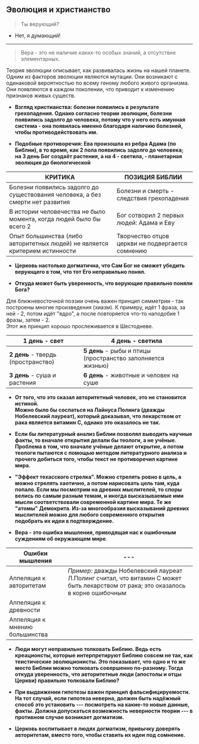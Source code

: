 ## Эволюция и христианство

> Ты верующий?  
- Нет, я думающий!

***

> Вера - это не наличие каких-то особых знаний, а отсутствие элементарных.


Теория эволюции описывает, как развивалась жизнь на нашей планете. Одним из факторов эволюции являются мутации. Они возникают с одинаковой вероятностью по всему геному любого живого организма. Они появляются в каждом поколении, что приводит к изменению признаков живых существ.



- **Взгляд христианства: болезни появились в результате грехопадения. Однако согласно теории эволюции, болезни появились задолго до человека, потому что у него есть имунная система - она появилась именно благодаря наличию болезней, чтобы противодействовать им.**

- **Подобные противоречия: Ева произошла из ребра Адама (по Библии), в то время, как 2 пола появились задолго до человека;  
на 3 день Бог создаёт растения, а на 4 - светила, - планетарная эволюция до биологической**

КРИТИКА  | ПОЗИЦИЯ БИБЛИИ
------------- | -------------
Болезни появились задолго до существования человека, а без смерти нет развития | Болезни и смерть - следствия грехопадения
В истории человечества не было момента, когда людей было бы всего 2  | Бог сотворил 2 первых людей: Адама и Еву
Опыт большинства (либо авторитетных людей) не является критерием истинности | Творчество отцов церкви не подвергается сомнению

- **Церковь настолько догматична, что Сам Бог не сможет убедить верующего в том, что тот Его неправильно понял.**

- **Откуда может быть уверенность, что верующие правильно поняли Бога?**


Для ближневосточной поэзии очень важен принцип симметрии - так построены многие произведения (хиазм). К примеру, идёт 1 фраза, за ней - 2, потом идёт "ядро", а после повторяется что-то наподобие 1 фразы, затем - 2.  
Этот же принцип хорошо прослеживается в Шестодневе.

**1 день** - свет | 4 день - светила
-|-
**2 день** - твердь (пространство) | **5 день** - рыбы и птицы (пространство заполняется жизнью)
**3 день** - суша и растения | **6 день** - животные и человек на суше

- **От того, что это сказал авторитетный человек, это не становится истиной.  
Можно было бы сослаться на Лайнуса Полинга (дважды Нобелевский лауреат), который доказывал, что лекарством от рака является витамин C, однако это оказалось не так.**

- **Если бы литературный анализ Библии позволял выводить научные факты, то вначале открытия делали бы теологи, а не учёные. Проблема в том, что вначале учёные делают открытие, а потом теологи пытаются с помощью методом литературного анализа и прочего добиться того, чтобы текст не противоречил картине мира.**

- **"Эффект техасского стрелка". Можно стрелять ровно в цель, а можно стрелять хаотично, а потом нарисовать цель там, куда попало. Если мы посмотрим на древних мыслителей, то споры велись по самым разным темам, и иногда высказываемые ими мысли соответствовали современной картине мира. Те же "атомы" Демокрита. Из-за многообразия высказываний древних мыслителей можно для любого современного открытия подобрать их идеи в подтверждение.**

- **Вера - это ошибка мышления, приводящая нас к ошибочным суждениям об окружающем мире**.

Ошибки мышления | ---
--- | ---
Аппеляция к авторитетам | *Пример:* дважды Нобелевский лауреат Л.Полинг считал, что витамин С может быть лекарством от рака; это оказалось в корне ошибочным
Аппеляция к древности |
Аппеляция к мнению большинства|

- **Люди могут неправильно толковать Библию. Ведь есть креационсты, которые интерпретируют Библию совсем не так, как теистические эволюционисты. Это показывает, что одно и то же место Библии можно толковать совершенно по-разному. Тогда откуда уверенность, что авторитетные люди (апостолы и отцы Церкви) правильно толковали Библию?**

- **При выдвижении гипотезы важен принцип фальсифицируемости. На тот случай, если гипотеза неверна, должен быть надёжный способ это установить --- посмотреть на какие-то новые данные, факты. Должна допускаться возможность неверности теории --- в противном случае возникает догматизм.**

- **Церковь воспитывает в людях догматизм, привычку доверять авторитетам, вместо того, чтобы ставить их идеи под сомнение.**






